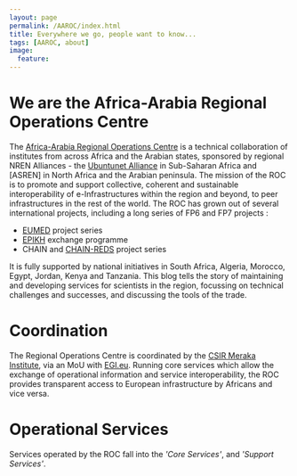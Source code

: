 ```yaml
---
layout: page
permalink: /AAROC/index.html
title: Everywhere we go, people want to know...
tags: [AAROC, about]
image:
  feature:
---
```


# We are the Africa-Arabia Regional Operations Centre

The [Africa-Arabia Regional Operations Centre](http://roc.africa-grid.org) is a technical collaboration of institutes from across Africa and the Arabian states, sponsored by regional NREN Alliances - the [Ubuntunet Alliance](http://www.ubuntunet.net) in Sub-Saharan Africa and [ASREN] in North Africa and the Arabian peninsula. The mission of the ROC is to promote and support collective, coherent and sustainable interoperability of e-Infrastructures within the region and beyond, to peer infrastructures in the rest of the world. The ROC has grown out of several international projects, including a long series of FP6 and FP7 projects :

  * [EUMED](http://www.eumed.eu) project series
  * [EPIKH](http://www.epikh.eu) exchange programme
  * CHAIN and [CHAIN-REDS](http://www.chain-project.eu) project series

It is fully supported by national initiatives in South Africa, Algeria, Morocco, Egypt, Jordan, Kenya and Tanzania. This blog tells the story of maintaining and developing services for scientists in the region, focussing on technical challenges and successes, and discussing the tools of the trade.

# Coordination

The Regional Operations Centre is coordinated  by the [CSIR Meraka Institute](http://www.csir.co.za/meraka), via an MoU with [EGI.eu](http://egi.eu). Running core services which allow the exchange of operational information and service interoperability, the ROC provides transparent access to European infrastructure by Africans and vice versa.

# Operational Services

Services operated by the ROC fall into the *'Core Services'*, and *'Support Services'*.
